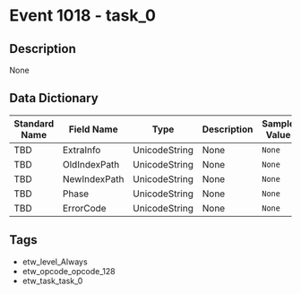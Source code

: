 # Event 1018 - task_0

## Description
None

## Data Dictionary
|Standard Name|Field Name|Type|Description|Sample Value|
|---|---|---|---|---|
|TBD|ExtraInfo|UnicodeString|None|`None`|
|TBD|OldIndexPath|UnicodeString|None|`None`|
|TBD|NewIndexPath|UnicodeString|None|`None`|
|TBD|Phase|UnicodeString|None|`None`|
|TBD|ErrorCode|UnicodeString|None|`None`|

## Tags
* etw_level_Always
* etw_opcode_opcode_128
* etw_task_task_0